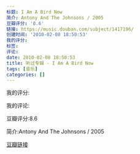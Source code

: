 ```yaml
---
标题: I Am A Bird Now
简介: Antony And The Johnsons / 2005
豆瓣评分: '8.6'
链接: https://music.douban.com/subject/1417196/
创建时间: '2010-02-08 18:50:53'
我的评分:
标签:
评论:
date: 2010-02-08 18:50:53
title: 听过专辑 - I Am A Bird Now
tags: [音乐]
categories: []
---
```


我的评分:

我的评论:

豆瓣评分:8.6

简介:Antony And The Johnsons / 2005

[豆瓣链接](https://music.douban.com/subject/1417196/)

